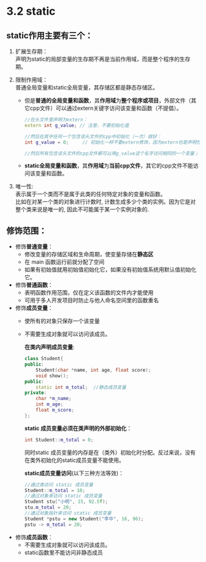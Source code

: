 # 3.2 static
## static作用主要有三个： 
1. 扩展生存期：  
        声明为static的局部变量的生存期不再是当前作用域，而是整个程序的生存期。

2. 限制作用域：  
    普通全局变量和static全局变量，其存储区都是静态存储区。  
    - 但是**普通的全局变量和函数**，其**作用域**为**整个程序或项目**，外部文件（其它cpp文件）可以通过extern关键字访问该变量和函数（不提倡）。  

        ```c++  
        //在头文件里声明为extern：  
        extern int g_value; // 注意，不要初始化值  

        //然后在其中任何一个包含该头文件的cpp中初始化（一次）就好：
        int g_value = 0;     // 初始化一样不要extern修饰，因为extern也是声明性关键字；  

        //然后所有包含该头文件的cpp文件都可以用g_value这个名字访问相同的一个变量；
        ```    
    - **static全局变量和函数**，其**作用域**为**当前cpp文件**，其它的cpp文件不能访问该变量和函数。

3. 唯一性:  
    表示属于一个类而不是属于此类的任何特定对象的变量和函数。  
    比如在对某一个类的对象进行计数时, 计数生成多少个类的实例。因为它是对整个类来说是唯一的, 因此不可能属于某一个实例对象的.   

## 修饰范围：
- 修饰**普通变量**：  
    - 修改变量的存储区域和生命周期，使变量存储在**静态区**
    - 在 main 函数运行前就分配了空间 
    - 如果有初始值就用初始值初始化它，如果没有初始值系统用默认值初始化它。
- 修饰**普通函数**：
    - 表明函数作用范围，仅在定义该函数的文件内才能使用
    - 可用于多人开发项目时防止与他人命名空间里的函数重名
- 修饰**成员变量**：
    - 使所有的对象只保存一个该变量
    - 不需要生成对象就可以访问该成员。  

        **在类内声明成员变量**:
        ```c++
        class Student{
        public:
            Student(char *name, int age, float score);
            void show();
        public:
            static int m_total;  //静态成员变量
        private:
            char *m_name;
            int m_age;
            float m_score;
        };
        ```
        **static 成员变量必须在类声明的外部初始化**：
        ```c++
        int Student::m_total = 0;
        ```
        同时static 成员变量的内存是在（类外）初始化时分配。反过来说，没有在类外初始化的static成员变量不能使用。

        **static成员变量访问**(以下三种方法等效)：
        ```c++
        //通过类访问 static 成员变量
        Student::m_total = 10;
        //通过对象来访问 static 成员变量
        Student stu("小明", 15, 92.5f);
        stu.m_total = 20;
        //通过对象指针来访问 static 成员变量
        Student *pstu = new Student("李华", 16, 96);
        pstu -> m_total = 20;
        ```
- 修饰**成员函数**：
    - 不需要生成对象就可以访问该成员。
    - static函数里不能访问非静态成员